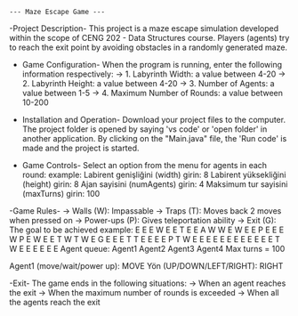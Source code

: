     --- Maze Escape Game ---
    
   -Project Description-
This project is a maze escape simulation developed within the scope of CENG 202 - Data Structures course.
Players (agents) try to reach the exit point by avoiding obstacles in a randomly generated maze.  

   - Game Configuration-
When the program is running, enter the following information respectively:
-> 1. Labyrinth Width: a value between 4-20
-> 2. Labyrinth Height: a value between 4-20 
-> 3. Number of Agents: a value between 1-5
-> 4. Maximum Number of Rounds: a value between 10-200

     
   - Installation and Operation-
Download your project files to the computer.
The project folder is opened by saying 'vs code' or 'open folder' in another application.
By clicking on the "Main.java" file, the 'Run code' is made and the project is started.
     
   - Game Controls-
 Select an option from the menu for agents in each round:
example:
   Labirent genişliğini (width) girin: 8
   Labirent yüksekliğini (height) girin: 8
   Ajan sayisini (numAgents) girin: 4
   Maksimum tur sayisini (maxTurns) girin: 100

   -Game Rules-
-> Walls (W): Impassable
-> Traps (T): Moves back 2 moves when pressed on
-> Power-ups (P): Gives teleportation ability
-> Exit (G): The goal to be achieved
example:
E E E W E E T E 
E A W W E W E E 
P E E E W P E W 
E E T W T W E G 
E E E T T E E E 
E P T W E E E E 
E E E E E E E E 
T W E E E E E E 
Agent queue: Agent1 Agent2 Agent3 Agent4 
Max turns = 100

Agent1 (move/wait/power up): MOVE
Yön (UP/DOWN/LEFT/RIGHT): RIGHT

   -Exit-
The game ends in the following situations:
-> When an agent reaches the exit
-> When the maximum number of rounds is exceeded
-> When all the agents reach the exit
